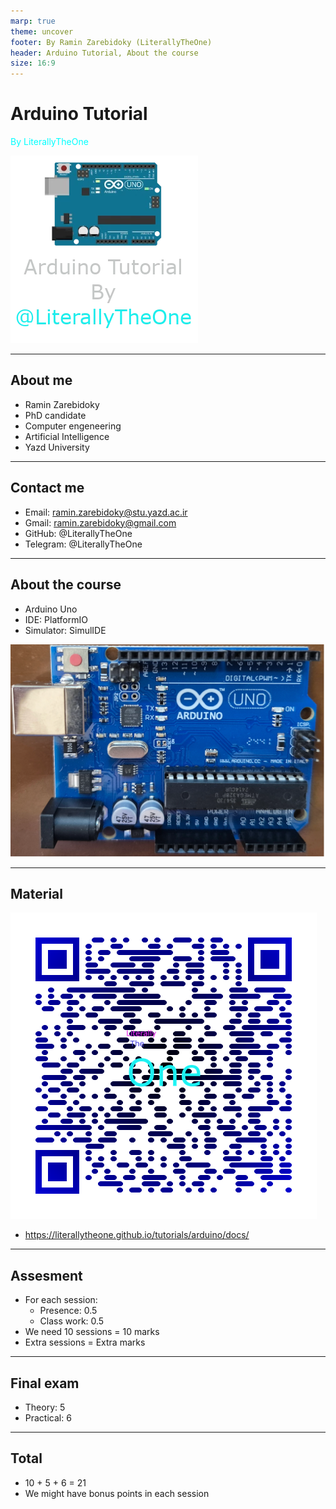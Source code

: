 ```yaml
---
marp: true
theme: uncover
footer: By Ramin Zarebidoky (LiterallyTheOne)
header: Arduino Tutorial, About the course
size: 16:9
---
```



<style scoped>
p {
  color: cyan;
}
</style>

<!-- _header: "" -->
<!-- _footer: "" -->

# Arduino Tutorial

By LiterallyTheOne

![bg right:33% w:400](../../docs/arduino-tutorial.webp)

---
<!-- paginate: true -->

## About me

- Ramin Zarebidoky
- PhD candidate
- Computer engeneering
- Artificial Intelligence
- Yazd University

---

## Contact me

- Email: <ramin.zarebidoky@stu.yazd.ac.ir>
- Gmail: <ramin.zarebidoky@gmail.com>
- GitHub: @LiterallyTheOne
- Telegram: @LiterallyTheOne

---

## About the course

- Arduino Uno
- IDE: PlatformIO
- Simulator: SimulIDE

![bg right:33% w:400](../../docs/0-intro/arduino.webp)

---

## Material

![bg right:33% w:400](qr_code_1.png)

- <https://literallytheone.github.io/tutorials/arduino/docs/>

---

## Assesment

- For each session:
  - Presence: 0.5
  - Class work: 0.5
- We need 10 sessions = 10 marks
- Extra sessions = Extra marks

---

## Final exam

- Theory: 5
- Practical: 6

---

## Total

- 10 + 5 + 6 = 21
- We might have bonus points in each session
